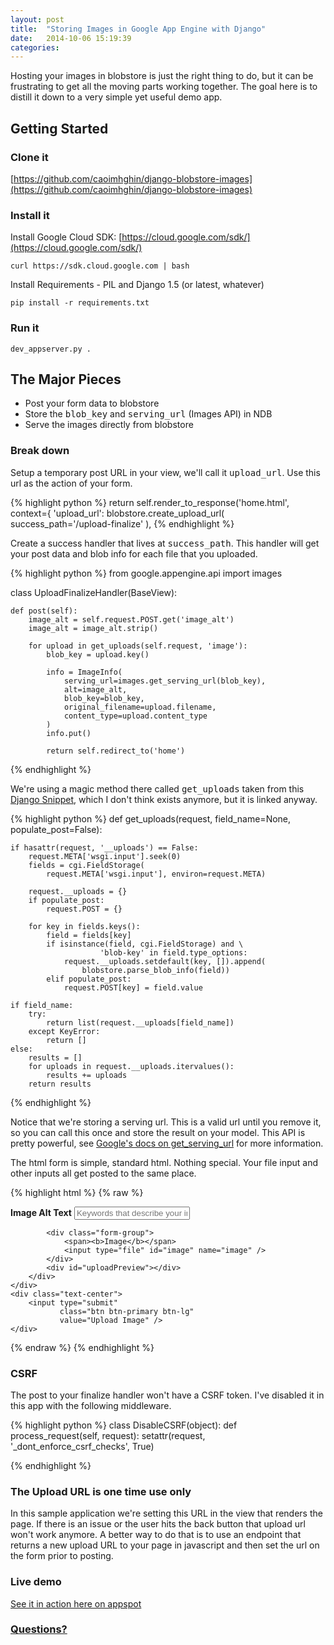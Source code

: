 ```yaml
---
layout: post
title:  "Storing Images in Google App Engine with Django"
date:   2014-10-06 15:19:39
categories:
---
```


Hosting your images in blobstore is just the right thing to do, but it can be frustrating to get all the moving
parts working together. The goal here is to distill it down to a very simple yet useful demo app.

## Getting Started

### Clone it
[https://github.com/caoimhghin/django-blobstore-images](https://github.com/caoimhghin/django-blobstore-images)

### Install it
Install Google Cloud SDK: [https://cloud.google.com/sdk/](https://cloud.google.com/sdk/)
<pre><code>curl https://sdk.cloud.google.com | bash
</code></pre>

Install Requirements - PIL and Django 1.5 (or latest, whatever)
<pre><code>pip install -r requirements.txt
</code></pre>

### Run it
<pre><code>dev_appserver.py .
</code></pre>

## The Major Pieces
* Post your form data to blobstore
* Store the <kbd>blob_key</kbd> and <kbd>serving_url</kbd> (Images API) in NDB
* Serve the images directly from blobstore

### Break down
Setup a temporary post URL in your view, we'll call it <kbd>upload_url</kbd>. Use this url as the action of your form.

{% highlight python %}
return self.render_to_response('home.html', context={
    'upload_url': blobstore.create_upload_url(
        success_path='/upload-finalize'
    ),
{% endhighlight %}

Create a success handler that lives at <kbd>success_path</kbd>. This handler will get your post data and blob info for
each file that you uploaded.

{% highlight python %}
from google.appengine.api import images

class UploadFinalizeHandler(BaseView):

    def post(self):
        image_alt = self.request.POST.get('image_alt')
        image_alt = image_alt.strip()

        for upload in get_uploads(self.request, 'image'):
            blob_key = upload.key()

            info = ImageInfo(
                serving_url=images.get_serving_url(blob_key),
                alt=image_alt,
                blob_key=blob_key,
                original_filename=upload.filename,
                content_type=upload.content_type
            )
            info.put()

            return self.redirect_to('home')
{% endhighlight %}

We're using a magic method there called <kbd>get_uploads</kbd> taken from this [Django Snippet](http://appengine-cookbook.appspot.com/recipe/blobstore-get_uploads-helper-function-for-django-request/), which
I don't think exists anymore, but it is linked anyway.

{% highlight python %}
def get_uploads(request, field_name=None, populate_post=False):

    if hasattr(request, '__uploads') == False:
        request.META['wsgi.input'].seek(0)
        fields = cgi.FieldStorage(
            request.META['wsgi.input'], environ=request.META)

        request.__uploads = {}
        if populate_post:
            request.POST = {}

        for key in fields.keys():
            field = fields[key]
            if isinstance(field, cgi.FieldStorage) and \
                        'blob-key' in field.type_options:
                request.__uploads.setdefault(key, []).append(
                    blobstore.parse_blob_info(field))
            elif populate_post:
                request.POST[key] = field.value

    if field_name:
        try:
            return list(request.__uploads[field_name])
        except KeyError:
            return []
    else:
        results = []
        for uploads in request.__uploads.itervalues():
            results += uploads
        return results
{% endhighlight %}

Notice that we're storing a serving url. This is a valid url until you remove it, so you can call this once and store the result on your model.
This API is pretty powerful, see [Google's docs on get_serving_url](https://cloud.google.com/appengine/docs/python/images/functions#Image_get_serving_url)
for more information.

The html form is simple, standard html. Nothing special. Your file input and other inputs all get posted to the same place.

{% highlight html %}
{% raw %}
<form action="{{ upload_url }}" method="POST" enctype="multipart/form-data">
    <div class="panel panel-default">
        <div class="panel-body">
            <div class="form-group">
                <span><b>Image Alt Text</b></span>
                <input class="form-control"
                       id="id_image_alt"
                       name="image_alt"
                       placeholder="Keywords that describe your image"
                       required="required"
                       type="text" />
            </div>

            <div class="form-group">
                <span><b>Image</b></span>
                <input type="file" id="image" name="image" />
            </div>
            <div id="uploadPreview"></div>
        </div>
    </div>
    <div class="text-center">
        <input type="submit"
               class="btn btn-primary btn-lg"
               value="Upload Image" />
    </div>
</form>
{% endraw %}
{% endhighlight %}

### CSRF

The post to your finalize handler won't have a CSRF token. I've disabled it in this app with the following middleware.

{% highlight python %}
class DisableCSRF(object):
    def process_request(self, request):
        setattr(request, '_dont_enforce_csrf_checks', True)

{% endhighlight %}

### The Upload URL is one time use only

In this sample application we're setting this URL in the view that renders the page. If there is an issue or the user hits the back button that upload url won't work anymore. A better way to do that is to use
an endpoint that returns a new upload URL to your page in javascript and then set the url on the form prior to posting.

### Live demo

[See it in action here on appspot](http://qpfaseasdf.appspot.com/)

### [Questions?](https://github.com/caoimhghin/django-blobstore-images/issues/new)